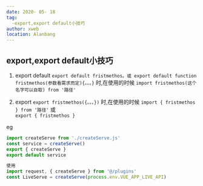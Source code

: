 ```yaml
---
date: 2020- 05- 18
tag: 
  -export,export default小技巧
author: xweb
location: Alanbang
---
```


## export,export default小技巧

1. export default
`export default fristmethos。或 export default function fristmethos(参数看需求而定){。。。}` 时,在使用的时候 `import fristmethos(这个名字可以自取) from '路径'`

2. export 
`export fristmethos({。。。})` 时,在使用的时候 `import { fristmethos } from '路径'`
或  
`export { fristmethos }` 

eg
```js
import createServe from './createServe.js'
const service = createServe()
export { createServe }
export default service

使用
import request, { createServe } from '@/plugins'
const LiveServe = createServe(process.env.VUE_APP_LIVE_API)
```



